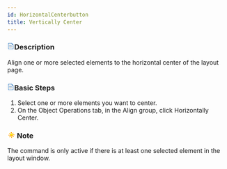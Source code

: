 ```yaml
---
id: HorizontalCenterbutton
title: Vertically Center
---
```

### ![](../../img/read.gif)Description

Align one or more selected elements to the horizontal center of the layout page.

### ![](../../img/read.gif)Basic Steps

  1. Select one or more elements you want to center. 
  2. On the Object Operations tab, in the Align group, click Horizontally Center.

### ![](../../img/note.png)Note

The command is only active if there is at least one selected element in the layout window.